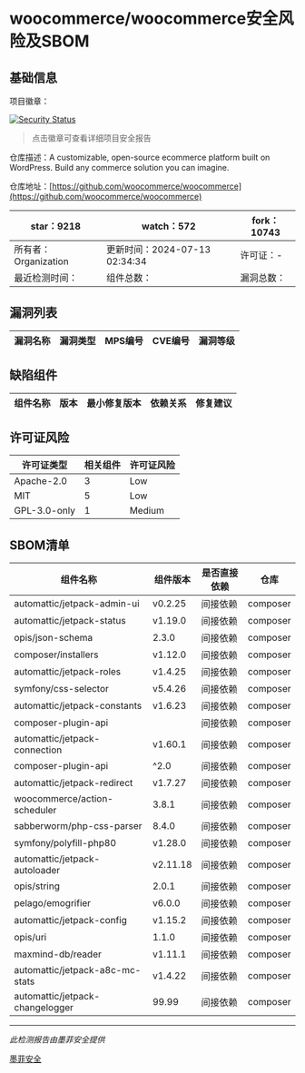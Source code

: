 # woocommerce/woocommerce安全风险及SBOM

## 基础信息

项目徽章：

[![Security Status](https://www.murphysec.com/platform3/v31/badge/1811835009778876416.svg)](https://www.murphysec.com/console/report/1694416112174133248/1811835009778876416)

> 点击徽章可查看详细项目安全报告

仓库描述：A customizable, open-source ecommerce platform built on WordPress. Build any commerce solution you can imagine.

仓库地址：[https://github.com/woocommerce/woocommerce](https://github.com/woocommerce/woocommerce)

| star：9218 | watch：572 | fork：10743 |
| ----------- | -------------- | ------------ |
| 所有者：Organization | 更新时间：2024-07-13 02:34:34 | 许可证：- |
| 最近检测时间： | 组件总数： | 漏洞总数： |




## 漏洞列表

| 漏洞名称 | 漏洞类型 | MPS编号 | CVE编号 | 漏洞等级 |
| ------- | ------ | ------- | ------ | ----- |





## 缺陷组件

| 组件名称 | 版本 | 最小修复版本 | 依赖关系 | 修复建议 |
| -------- | ---- | ------------ | -------- | -------- |





## 许可证风险

| 许可证类型 | 相关组件 | 许可证风险 |
| ---------- | -------- | ---------- |
|Apache-2.0|3|Low|
|MIT|5|Low|
|GPL-3.0-only|1|Medium|




## SBOM清单

| 组件名称 | 组件版本 | 是否直接依赖 | 仓库 |
| -------- | -------- | ------------ | ---- |
|automattic/jetpack-admin-ui|v0.2.25|间接依赖|composer|
|automattic/jetpack-status|v1.19.0|间接依赖|composer|
|opis/json-schema|2.3.0|间接依赖|composer|
|composer/installers|v1.12.0|间接依赖|composer|
|automattic/jetpack-roles|v1.4.25|间接依赖|composer|
|symfony/css-selector|v5.4.26|间接依赖|composer|
|automattic/jetpack-constants|v1.6.23|间接依赖|composer|
|composer-plugin-api||间接依赖|composer|
|automattic/jetpack-connection|v1.60.1|间接依赖|composer|
|composer-plugin-api|^2.0|间接依赖|composer|
|automattic/jetpack-redirect|v1.7.27|间接依赖|composer|
|woocommerce/action-scheduler|3.8.1|间接依赖|composer|
|sabberworm/php-css-parser|8.4.0|间接依赖|composer|
|symfony/polyfill-php80|v1.28.0|间接依赖|composer|
|automattic/jetpack-autoloader|v2.11.18|间接依赖|composer|
|opis/string|2.0.1|间接依赖|composer|
|pelago/emogrifier|v6.0.0|间接依赖|composer|
|automattic/jetpack-config|v1.15.2|间接依赖|composer|
|opis/uri|1.1.0|间接依赖|composer|
|maxmind-db/reader|v1.11.1|间接依赖|composer|
|automattic/jetpack-a8c-mc-stats|v1.4.22|间接依赖|composer|
|automattic/jetpack-changelogger|99.99|间接依赖|composer|


------

*此检测报告由墨菲安全提供*

[墨菲安全](www.murphysec.com)